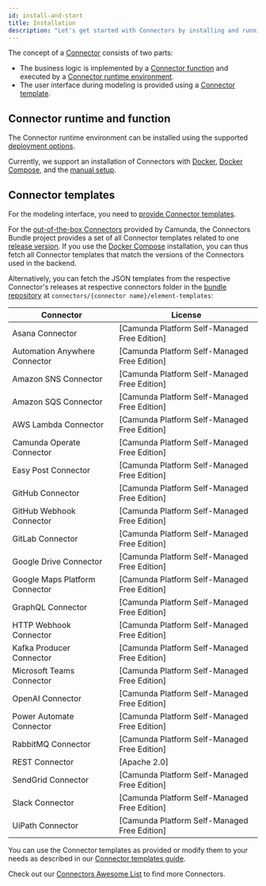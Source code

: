 ```yaml
---
id: install-and-start
title: Installation
description: "Let's get started with Connectors by installing and running them."
---
```


The concept of a [Connector](/components/connectors/introduction.md) consists of two parts:

- The business logic is implemented by a [Connector function](/components/connectors/custom-built-connectors/connector-sdk.md#runtime-logic)
  and executed by a [Connector runtime environment](/components/connectors/custom-built-connectors/connector-sdk.md#runtime-environments).
- The user interface during modeling is provided using a [Connector template](/components/connectors/custom-built-connectors/connector-templates.md).

## Connector runtime and function

The Connector runtime environment can be installed using the supported [deployment options](/self-managed/platform-deployment/platform-8-deployment.md#deployment-options).

Currently, we support an installation of Connectors with [Docker](/self-managed/platform-deployment/docker.md#connectors),
[Docker Compose](/self-managed/platform-deployment/docker.md#docker-compose), and the [manual setup](/self-managed/platform-deployment/local.md#run-connectors).

## Connector templates

For the modeling interface, you need to [provide Connector templates](/components/connectors/custom-built-connectors/connector-templates.md#providing-and-using-connector-templates).

For the [out-of-the-box Connectors](/components/connectors/out-of-the-box-connectors/available-connectors-overview.md) provided by Camunda,
the Connectors Bundle project provides a set of all Connector templates related to one [release version](https://github.com/camunda/connectors-bundle/releases).
If you use the [Docker Compose](/self-managed/platform-deployment/docker.md#docker-compose) installation, you can thus fetch all Connector templates that match the versions of the Connectors used in the backend.

Alternatively, you can fetch the JSON templates from the respective Connector's releases at respective connectors folder in the [bundle repository](https://github.com/camunda/connectors-bundle)
at `connectors/{connector name}/element-templates`:

| Connector                      | License                                      |
| ------------------------------ | -------------------------------------------- |
| Asana Connector                | [Camunda Platform Self-Managed Free Edition] |
| Automation Anywhere Connector  | [Camunda Platform Self-Managed Free Edition] |
| Amazon SNS Connector           | [Camunda Platform Self-Managed Free Edition] |
| Amazon SQS Connector           | [Camunda Platform Self-Managed Free Edition] |
| AWS Lambda Connector           | [Camunda Platform Self-Managed Free Edition] |
| Camunda Operate Connector      | [Camunda Platform Self-Managed Free Edition] |
| Easy Post Connector            | [Camunda Platform Self-Managed Free Edition] |
| GitHub Connector               | [Camunda Platform Self-Managed Free Edition] |
| GitHub Webhook Connector       | [Camunda Platform Self-Managed Free Edition] |
| GitLab Connector               | [Camunda Platform Self-Managed Free Edition] |
| Google Drive Connector         | [Camunda Platform Self-Managed Free Edition] |
| Google Maps Platform Connector | [Camunda Platform Self-Managed Free Edition] |
| GraphQL Connector              | [Camunda Platform Self-Managed Free Edition] |
| HTTP Webhook Connector         | [Camunda Platform Self-Managed Free Edition] |
| Kafka Producer Connector       | [Camunda Platform Self-Managed Free Edition] |
| Microsoft Teams Connector      | [Camunda Platform Self-Managed Free Edition] |
| OpenAI Connector               | [Camunda Platform Self-Managed Free Edition] |
| Power Automate Connector       | [Camunda Platform Self-Managed Free Edition] |
| RabbitMQ Connector             | [Camunda Platform Self-Managed Free Edition] |
| REST Connector                 | [Apache 2.0]                                 |
| SendGrid Connector             | [Camunda Platform Self-Managed Free Edition] |
| Slack Connector                | [Camunda Platform Self-Managed Free Edition] |
| UiPath Connector               | [Camunda Platform Self-Managed Free Edition] |

You can use the Connector templates as provided or modify them to your needs as described in our [Connector templates guide](/components/connectors/custom-built-connectors/connector-templates.md).

Check out our [Connectors Awesome List](https://github.com/camunda-community-hub/camunda-8-connectors/tree/main) to find more Connectors.
